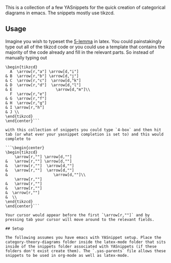 This is a collection of a few YASnippets for the quick creation of
categorical diagrams in emacs. The snippets mostly use tikzcd.

## Usage

Imagine you wish to typeset the
[5-lemma](https://en.wikipedia.org/wiki/Five_lemma) in latex. You
could painstakingly type out all of the tikzcd code or you could use a
template that contains the majority of the code already and fill in
the relevant parts. So instead of manually typing out

```\begin{center}
\begin{tikzcd}
  A  \arrow[r,"a"] \arrow[d,"i"]
& B  \arrow[r,"b"] \arrow[d,"j"]
& C  \arrow[r,"c"]  \arrow[d,"k"]
& D  \arrow[r,"d"]  \arrow[d,"l"] 
& E                   \arrow[d,"m"]\\
  F  \arrow[r,"e"]
& G  \arrow[r,"f"]
& H  \arrow[r,"g"]
& I \arrow[r,"h"]
& J \\
\end{tikzcd}
\end{center}```

with this collection of snippets you could type `4-box` and then hit
tab (or what ever your yasnippet completion is set to) and this would
complete to

```\begin{center}
\begin{tikzcd}
    \arrow[r,""] \arrow[d,""]
&   \arrow[r,""] \arrow[d,""]
&   \arrow[r,""]  \arrow[d,""]
&   \arrow[r,""]  \arrow[d,""] 
&                    \arrow[d,""]\\
    \arrow[r,""]
&   \arrow[r,""]
&   \arrow[r,""]
&  \arrow[r,""]
&  \\
\end{tikzcd}
\end{center}```

Your cursor would appear before the first `\arrow[r,""]` and by
pressing tab your cursor will move around to the relevant fields.

## Setup 

The following assumes you have emacs with YASnippet setup. Place the
category-theory-diagrams folder inside the latex-mode folder that sits
inside of the snippets folder associated with YASnippets (if these
folders don't exist create them). The `.yas-parents` file allows these
snippets to be used in org-mode as well as latex-mode.

